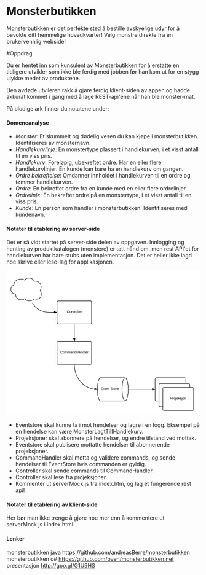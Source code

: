 Monsterbutikken
===============

Monsterbutikken er det perfekte sted å bestille avskyelige udyr for å bevokte ditt hemmelige hovedkvarter! Velg monstre direkte fra en brukervennlig webside!

#Oppdrag


Du er hentet inn som kunsulent av Monsterbutikken for å erstatte en tidligere utvikler som ikke ble ferdig med jobben før han kom ut for en stygg ulykke medet av produktene.

Den avdøde utvileren rakk å gjøre ferdig klient-siden av appen og hadde akkurat kommet i gang med å lage REST-api'ene når han ble monster-mat.

På blodige ark finner du notatene under:

#### Domeneanalyse

* _Monster_: Et skummelt og dødelig vesen du kan kjøpe i monsterbutikken. Identifiseres av monsternavn.
* _Handlekurvlinje_: En monstertype plassert i handlekurven, i et visst antall til en viss pris.
* _Handlekurv_: Foreløpig, ubekreftet ordre. Har en eller flere handlekurvlinjer. En kunde kan bare ha en handlekurv om gangen.
* _Ordre bekreftelse_: Omdanner innholdet i handlekurven til en ordre og tømmer handlekurven.
* _Ordre_: En bekreftet ordre fra en kunde med en eller flere ordrelinjer.
* _Ordrelinje_: En bekreftet ordre på en monstertype, i et visst antall til en viss pris.
* _Kunde_: En person som handler i monsterbutikken. Identifiseres med kundenavn.


#### Notater til etablering av server-side

Det er så vidt startet på server-side delen av oppgaven. Innlogging og henting av produktkatalogen (monstere) er tatt hånd om. men rest API'et for handlekurven har bare stubs uten implementasjon. Det er heller ikke lagd noe skrive eller lese-lag for applikasjonen.

![Event Sourcing](eventsourcing.png "Event Sourcing")

* Eventstore skal kunne ta i mot hendelser og lagre i en logg. Eksempel på en hendelse kan være MonsterLagtTilIHandlekurv.
* Projeksjoner skal abonnere på hendelser, og endre tilstand ved mottak. 
* Eventstore skal publisere mottatte hendelser til abonnerende projeksjoner.
* CommandHandler skal motta og validere commands, og sende hendelser til EventStore hvis commanden er gyldig.
* Controller skal sende commands til CommandHandler.
* Controller skal lese fra projeksjoner.
* Kommenter ut serverMock.js fra index.htm, og lag et fungerende rest api!
 
#### Notater til etablering av klient-side
Her bør man ikke trenge å gjøre noe mer enn å kommentere ut serverMock.js i index.html.

#### Lenker

monsterbutikken java    https://github.com/andreasBerre/monsterbutikken  
monsterbutikken c#      https://github.com/oven/monsterbutikken.net  
presentasjon            http://goo.gl/G1U9HS  
